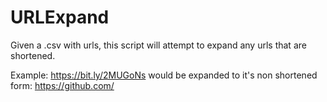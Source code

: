 # URLExpand

Given a .csv with urls, this script will attempt to expand any urls that are shortened.

Example:  https://bit.ly/2MUGoNs  would be expanded to it's non shortened form: https://github.com/
